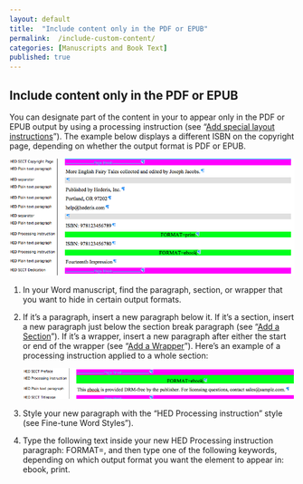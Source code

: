 ```yaml
---
layout: default
title:  "Include content only in the PDF or EPUB"
permalink:  /include-custom-content/
categories: [Manuscripts and Book Text]
published: true
---
```


<section data-type="chapter" class="hsecchapter" data-hederis-type="hsecchapter" id="include-custom-content" data-pi-attrs="id: include-custom-content"><h1 data-hederis-type="hblkchaptitle" class="hblkchaptitle" id="peNDcweN6">Include content only in the PDF or EPUB</h1>
    <p class="hblkp" data-hederis-type="hblkp" id="pHTWLIQmF">You can designate part of the content in your to appear only in the PDF or EPUB output by using a processing instruction (see &#8220;<a href="{% post_url 2019-04-01-23-Addspeciallayoutinstructions %}"><span class="Hyperlink">Add special layout instructions</span></a>&#8221;). The example below displays a different ISBN on the copyright page, depending on whether the output format is PDF or EPUB.</p>
    <img data-hederis-type="hblkimg" class="hblkimg" id="pZYbzYio4" src="/images/customcontent1.png"/>
    <ol class="hwprnum-list" data-hederis-type="hwprnum-list" id="pdi8p58ru"><li class="hblkoli" data-hederis-type="hblkoli" id="liq9M8Lp35"><p class="hblkoli" data-hederis-type="hblkoli" id="pyV7HYKOv">In your Word manuscript, find the paragraph, section, or wrapper that you want to hide in certain output formats.</p></li>
    <li class="hblkoli" data-hederis-type="hblkoli" id="liZJ2OYRf8"><p class="hblkoli" data-hederis-type="hblkoli" id="pm76Cgb9L">If it&#8217;s a paragraph, insert a new paragraph below it. If it&#8217;s a section, insert a new paragraph just below the section break paragraph (see &#8220;<a href="{% post_url 2019-04-01-16-AddaSection %}"><span class="Hyperlink">Add a Section</span></a>&#8221;). If it&#8217;s a wrapper, insert a new paragraph after either the start or end of the wrapper (see &#8220;<a href="{% post_url 2019-04-01-15-AddaWrapper %}"><span class="Hyperlink">Add a Wrapper</span></a>&#8221;). Here&#8217;s an example of a processing instruction applied to a whole section:</p><img data-hederis-type="hblkimg" class="hblkimg" id="pU44FP8b2" src="/images/customcontent2.png"/>
    </li>
    <li class="hblkoli" data-hederis-type="hblkoli" id="liu5I275KO"><p class="hblkoli" data-hederis-type="hblkoli" id="pLhXONQyT">Style your new paragraph with the &#8220;HED Processing instruction&#8221; style (see Fine-tune Word Styles&#8221;).</p></li>
    <li class="hblkoli" data-hederis-type="hblkoli" id="li2lQWpZoo"><p class="hblkoli" data-hederis-type="hblkoli" id="pkjg4WSRO">Type the following text inside your new HED Processing instruction paragraph: FORMAT=, and then type one of the following keywords, depending on which output format you want the element to appear in: ebook, print.</p></li>
    </ol>
    </section>
    
